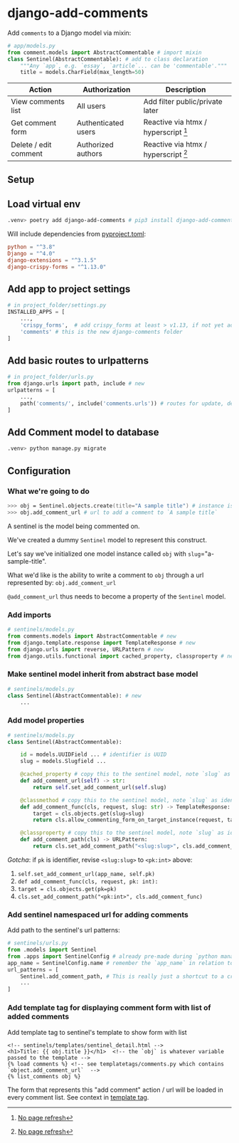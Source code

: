 # django-add-comments

Add `comments` to a Django model via mixin:

```python
# app/models.py
from comment.models import AbstractCommentable # import mixin
class Sentinel(AbstractCommentable): # add to class declaration
    """Any `app`, e.g. `essay`, `article`... can be 'commentable'."""
    title = models.CharField(max_length=50)
```

| Action                | Authorization       | Description                          |
| --------------------- | ------------------- | ------------------------------------ |
| View comments list    | All users           | Add filter public/private later      |
| Get comment form      | Authenticated users | Reactive via htmx / hyperscript [^1] |
| Delete / edit comment | Authorized authors  | Reactive via htmx / hyperscript [^1] |

## Setup

## Load virtual env

```zsh
.venv> poetry add django-add-comments # pip3 install django-add-comments
```

Will include dependencies from [pyproject.toml](../../pyproject.toml):

```toml
python = "^3.8"
Django = "^4.0"
django-extensions = "^3.1.5"
django-crispy-forms = "^1.13.0"
```

## Add app to project settings

```python
# in project_folder/settings.py
INSTALLED_APPS = [
    ...,
    'crispy_forms',  # add crispy_forms at least > v1.13, if not yet added
    'comments' # this is the new django-comments folder
]
```

## Add basic routes to urlpatterns

```python
# in project_folder/urls.py
from django.urls import path, include # new
urlpatterns = [
    ...,
    path('comments/', include('comments.urls')) # routes for update, delete, view, toggle comment
]
```

## Add Comment model to database

```zsh
.venv> python manage.py migrate
```

## Configuration

### What we're going to do

```zsh
>>> obj = Sentinel.objects.create(title="A sample title") # instance is made, e.g. id=1, id=2, etc.
>>> obj.add_comment_url # url to add a comment to `A sample title`
```

A sentinel is the model being commented on.

We've created a dummy `Sentinel` model to represent this construct.

Let's say we've initialized one model instance called `obj` with `slug`="a-sample-title".

What we'd like is the ability to write a comment to `obj` through a url represented by: `obj.add_comment_url`

`@add_comment_url` thus needs to become a property of the `Sentinel` model.

### Add imports

```python
# sentinels/models.py
from comments.models import AbstractCommentable # new
from django.template.response import TemplateResponse # new
from django.urls import reverse, URLPattern # new
from django.utils.functional import cached_property, classproperty # new
```

### Make sentinel model inherit from abstract base model

```python
# sentinels/models.py
class Sentinel(AbstractCommentable): # new
    ...
```

### Add model properties

```python
# sentinels/models.py
class Sentinel(AbstractCommentable):

    id = models.UUIDField ... # identifier is UUID
    slug = models.Slugfield ...

    @cached_property # copy this to the sentinel model, note `slug` as identifier
    def add_comment_url(self) -> str:
        return self.set_add_comment_url(self.slug)

    @classmethod # copy this to the sentinel model, note `slug` as identifier
    def add_comment_func(cls, request, slug: str) -> TemplateResponse:
        target = cls.objects.get(slug=slug)
        return cls.allow_commenting_form_on_target_instance(request, target)

    @classproperty # copy this to the sentinel model, note `slug` as identifier
    def add_comment_path(cls) -> URLPattern:
        return cls.set_add_comment_path("<slug:slug>", cls.add_comment_func)
```

_Gotcha_: if `pk` is identifier, revise `<slug:slug>` to `<pk:int>` above:

1. `self.set_add_comment_url(app_name, self.pk)`
2. `def add_comment_func(cls, request, pk: int):`
3. `target = cls.objects.get(pk=pk)`
4. `cls.set_add_comment_path("<pk:int>", cls.add_comment_func)`

### Add sentinel namespaced url for adding comments

Add path to the sentinel's url patterns:

```python
# sentinels/urls.py
from .models import Sentinel
from .apps import SentinelConfig # already pre-made during `python manage.py startapp sentinels`
app_name = SentinelConfig.name # remember the `app_name` in relation to the `add_comment_url` property
url_patterns = [
    Sentinel.add_comment_path, # This is really just a shortcut to a created path.
    ...
]
```

### Add template tag for displaying comment form with list of added comments

Add template tag to sentinel's template to show form with list

```jinja
<!-- sentinels/templates/sentinel_detail.html -->
<h1>Title: {{ obj.title }}</h1>  <!-- the `obj` is whatever variable passed to the template -->
{% load comments %} <!-- see templatetags/comments.py which contains `object.add_comment_url`  -->
{% list_comments obj %}
```

The form that represents this "add comment" action / url will be loaded in every comment list. See context in [template tag](../templatetags/comments.py).

[^1]: [No page refresh](./comments/docs/frontend.md)
